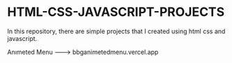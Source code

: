 # HTML-CSS-JAVASCRIPT-PROJECTS
In this repository, there are simple projects that I created using html css and javascript.

Anımeted Menu ---> bbganimetedmenu.vercel.app
